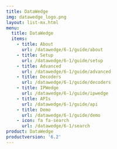 ```yaml
---
title: DataWedge
img: datawedge_logo.png
layout: list-mx.html
menu:
  title: DataWedge
  items:
    - title: About
      url: /datawedge/6-1/guide/about
    - title: Setup
      url: /datawedge/6-1/guide/setup
    - title: Advanced
      url: /datawedge/6-1/guide/advanced
    - title: Decoders
      url: /datawedge/6-1/guide/decoders
    - title: IPWedge
      url: /datawedge/6-1/guide/ipwedge
    - title: APIs
      url: /datawedge/6-1/guide/api
    - title: Demo
      url: /datawedge/6-1/guide/demo
    - icon: fa fa-search
      url: /datawedge/6-1/search
product: DataWedge
productversion: '6.2'
---
```


